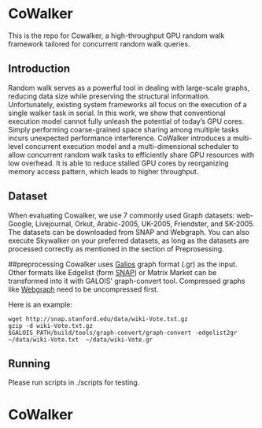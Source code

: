 # CoWalker

This is the repo for Cowalker, a high-throughput GPU random walk framework tailored for concurrent random walk queries. 


## Introduction
Random walk serves as a powerful tool in dealing with large-scale graphs, reducing data size while preserving the structural information. Unfortunately, existing system frameworks all focus on the execution of a single walker task in serial. In this work, we show that conventional execution model cannot fully unleash the potential of today’s GPU cores. Simply performing coarse-grained space sharing among multiple tasks incurs unexpected performance interference. CoWalker introduces a multi-level concurrent execution model and a multi-dimensional scheduler to allow concurrent random walk tasks to efficiently share GPU resources with low overhead. It is able to reduce stalled GPU cores by reorganizing memory access pattern, which leads to higher throughput.



## Dataset
When evaluating Cowalker, we use 7 commonly used Graph datasets: web-Google, Livejournal, Orkut, Arabic-2005, UK-2005, Friendster, and SK-2005. The datasets can be downloaded from SNAP and Webgraph. You can also execute Skywalker on your preferred datasets, as long as the datasets are processed correctly as mentioned in the section of Preprosessing.

##preprocessing
Cowalker uses [Galios](https://iss.oden.utexas.edu/?p=projects/galois) graph format (.gr) as the input. Other formats like Edgelist (form [SNAP](http://snap.stanford.edu/data/index.html)) or Matrix Market can be transformed into it with GALOIS' graph-convert tool. Compressed graphs like [Webgraph](http://law.di.unimi.it/datasets.php) need to be uncompressed first.

Here is an example:
```
wget http://snap.stanford.edu/data/wiki-Vote.txt.gz
gzip -d wiki-Vote.txt.gz
$GALOIS_PATH/build/tools/graph-convert/graph-convert -edgelist2gr  ~/data/wiki-Vote.txt  ~/data/wiki-Vote.gr
```

## Running
Please run scripts in ./scripts for testing.
# CoWalker

